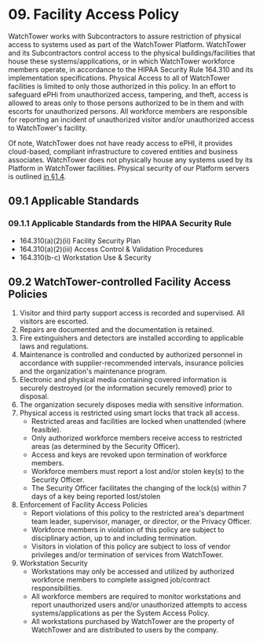 # 09. Facility Access Policy

WatchTower works with Subcontractors to assure restriction of physical access to systems used as part of the WatchTower Platform. WatchTower and its Subcontractors control access to the physical buildings/facilities that house these systems/applications, or in which WatchTower workforce members operate, in accordance to the HIPAA Security Rule 164.310 and its implementation specifications. Physical Access to all of WatchTower facilities is limited to only those authorized in this policy. In an effort to safeguard ePHi from unauthorized access, tampering, and theft, access is allowed to areas only to those persons authorized to be in them and with escorts for unauthorized persons. All workforce members are responsible for reporting an incident of unauthorized visitor and/or unauthorized access to WatchTower's facility.

Of note, WatchTower does not have ready access to ePHI, it provides cloud-based, compliant infrastructure to covered entities and business associates. WatchTower does not physically house any systems used by its Platform in WatchTower facilities. Physical security of our Platform servers is outlined [in §1.4](#1.4-WatchTower-organizational-concepts).

## 09.1 Applicable Standards


### 09.1.1 Applicable Standards from the HIPAA Security Rule

* 164.310(a)(2)(ii) Facility Security Plan
* 164.310(a)(2)(iii) Access Control & Validation Procedures
* 164.310(b-c) Workstation Use & Security

## 09.2 WatchTower-controlled Facility Access Policies

1. Visitor and third party support access is recorded and supervised. All visitors are escorted.
2. Repairs are documented and the documentation is retained.
3. Fire extinguishers and detectors are installed according to applicable laws and regulations.
4. Maintenance is controlled and conducted by authorized personnel in accordance with supplier-recommended intervals, insurance policies and the organization's maintenance program.
5. Electronic and physical media containing covered information is securely destroyed (or the information securely removed) prior to disposal.
6. The organization securely disposes media with sensitive information.
7. Physical access is restricted using smart locks that track all access.
   * Restricted areas and facilities are locked when unattended (where feasible).
   * Only authorized workforce members receive access to restricted areas (as determined by the Security Officer).
   * Access and keys are revoked upon termination of workforce members.
   * Workforce members must report a lost and/or stolen key(s) to the Security Officer.
   * The Security Officer facilitates the changing of the lock(s) within 7 days of a key being reported lost/stolen
8. Enforcement of Facility Access Policies
   * Report violations of this policy to the restricted area's department team leader, supervisor, manager, or director, or the Privacy Officer.
   * Workforce members in violation of this policy are subject to disciplinary action, up to and including termination.
   * Visitors in violation of this policy are subject to loss of vendor privileges and/or termination of services from WatchTower.
9. Workstation Security
   * Workstations may only be accessed and utilized by authorized workforce members to complete assigned job/contract responsibilities.
   * All workforce members are required to monitor workstations and report unauthorized users and/or unauthorized attempts to access systems/applications as per the System Access Policy.
   * All workstations purchased by WatchTower are the property of WatchTower and are distributed to users by the company.
